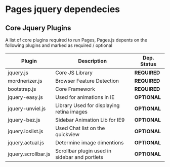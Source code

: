 # Pages jquery dependecies

## Core Jquery Plugins 

A list of core plugins required to run Pages, Pages.js depents on the following plugins and marked as required / optional

| Plugin | Description | Dep. Status |
| -- | -- | -- |
| jquery.js | Core JS Library | **REQUIRED** |
| mordnerizer.js | Browser Feature Detection | **REQUIRED** |
|bootstrap.js| Core Framework | **REQUIRED**
|jquery-easy.js| Used for animations in IE | **OPTIONAL**
|jquery-unviel.js|Library Used for displaying retina images|**OPTIONAL**|
|jquery-bez.js|Sidebar Animation Lib for IE9|**OPTIONAL**|
|jquery.ioslist.js| Used Chat list on the quickview| **OPTIONAL**|
|jquery.actual.js|Determine image dimentions| **OPTIONAL**|
|jquery.scrollbar.js|Scrollbar plugin used in sidebar and portlets|**OPTIONAL**|





